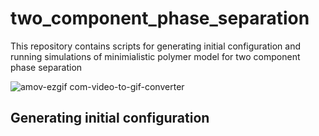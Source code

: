 # two_component_phase_separation

This repository contains scripts for generating initial configuration and running simulations of minimialistic polymer model for two component phase separation

![amov-ezgif com-video-to-gif-converter](https://github.com/user-attachments/assets/2fb83f84-16f8-4350-8dc4-b2b38827edd7)

## Generating initial configuration
